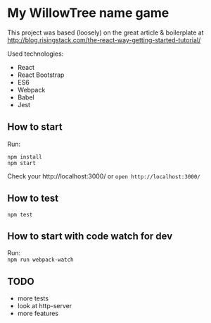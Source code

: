 # My WillowTree name game

This project was based (loosely) on the great article & boilerplate at
http://blog.risingstack.com/the-react-way-getting-started-tutorial/

Used technologies:  

- React
- React Bootstrap
- ES6
- Webpack
- Babel
- Jest

## How to start

Run:  
```
npm install
npm start
```

Check your http://localhost:3000/ or  `open http://localhost:3000/`

## How to test

`npm test`

## How to start with code watch for dev

Run:  
`npm run webpack-watch`

## TODO

- more tests
- look at http-server
- more features
